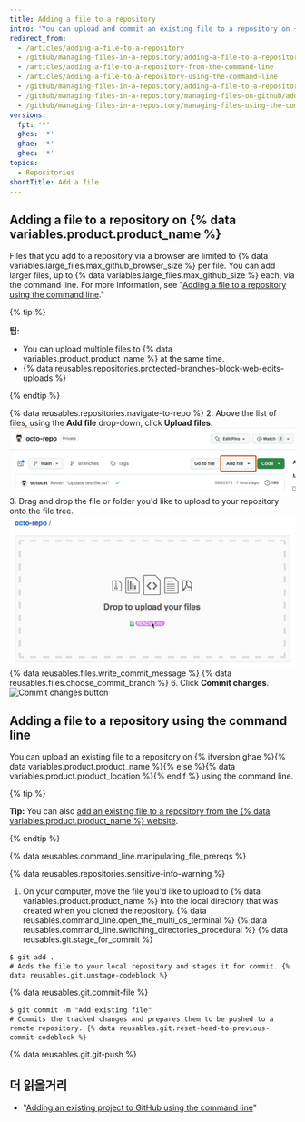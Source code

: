 ```yaml
---
title: Adding a file to a repository
intro: 'You can upload and commit an existing file to a repository on {% data variables.product.product_name %} or by using the command line.'
redirect_from:
  - /articles/adding-a-file-to-a-repository
  - /github/managing-files-in-a-repository/adding-a-file-to-a-repository
  - /articles/adding-a-file-to-a-repository-from-the-command-line
  - /articles/adding-a-file-to-a-repository-using-the-command-line
  - /github/managing-files-in-a-repository/adding-a-file-to-a-repository-using-the-command-line
  - /github/managing-files-in-a-repository/managing-files-on-github/adding-a-file-to-a-repository
  - /github/managing-files-in-a-repository/managing-files-using-the-command-line/adding-a-file-to-a-repository-using-the-command-line
versions:
  fpt: '*'
  ghes: '*'
  ghae: '*'
  ghec: '*'
topics:
  - Repositories
shortTitle: Add a file
---
```


## Adding a file to a repository on {% data variables.product.product_name %}

Files that you add to a repository via a browser are limited to {% data variables.large_files.max_github_browser_size %} per file. You can add larger files, up to {% data variables.large_files.max_github_size %} each, via the command line. For more information, see "[Adding a file to a repository using the command line](#adding-a-file-to-a-repository-using-the-command-line)."

{% tip %}

**팁:**
- You can upload multiple files to {% data variables.product.product_name %} at the same time.
- {% data reusables.repositories.protected-branches-block-web-edits-uploads %}

{% endtip %}

{% data reusables.repositories.navigate-to-repo %}
2. Above the list of files, using the **Add file** drop-down, click **Upload files**. !["Upload files" in the "Add file" dropdown](/assets/images/help/repository/upload-files-button.png)
3. Drag and drop the file or folder you'd like to upload to your repository onto the file tree. ![Drag and drop area](/assets/images/help/repository/upload-files-drag-and-drop.png)
{% data reusables.files.write_commit_message %}
{% data reusables.files.choose_commit_branch %}
6. Click **Commit changes**. ![Commit changes button](/assets/images/help/repository/commit-changes-button.png)

## Adding a file to a repository using the command line

You can upload an existing file to a repository on {% ifversion ghae %}{% data variables.product.product_name %}{% else %}{% data variables.product.product_location %}{% endif %} using the command line.

{% tip %}

**Tip:** You can also [add an existing file to a repository from the {% data variables.product.product_name %} website](/articles/adding-a-file-to-a-repository).

{% endtip %}

{% data reusables.command_line.manipulating_file_prereqs %}

{% data reusables.repositories.sensitive-info-warning %}

1. On your computer, move the file you'd like to upload to {% data variables.product.product_name %} into the local directory that was created when you cloned the repository.
{% data reusables.command_line.open_the_multi_os_terminal %}
{% data reusables.command_line.switching_directories_procedural %}
{% data reusables.git.stage_for_commit %}
  ```shell
  $ git add .
  # Adds the file to your local repository and stages it for commit. {% data reusables.git.unstage-codeblock %}
  ```
{% data reusables.git.commit-file %}
  ```shell
  $ git commit -m "Add existing file"
  # Commits the tracked changes and prepares them to be pushed to a remote repository. {% data reusables.git.reset-head-to-previous-commit-codeblock %}
  ```
{% data reusables.git.git-push %}

## 더 읽을거리

- "[Adding an existing project to GitHub using the command line](/articles/adding-an-existing-project-to-github-using-the-command-line)"
